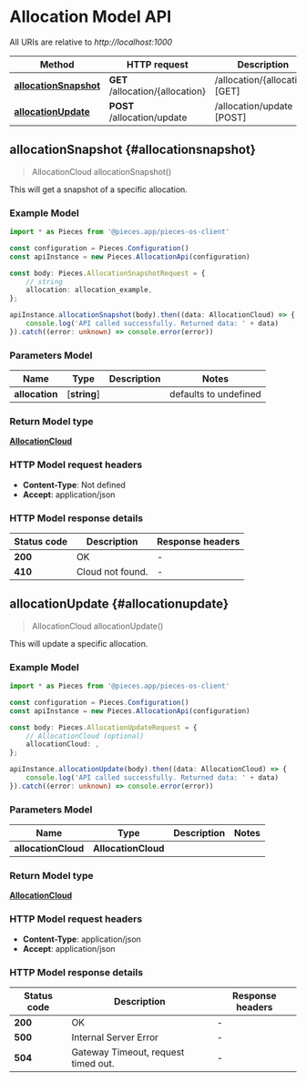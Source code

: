 # Allocation Model API

All URIs are relative to *http://localhost:1000*

Method | HTTP request | Description
------------- | ------------- | -------------
[**allocationSnapshot**](AllocationApi#allocationsnapshot) | **GET** /allocation/\{allocation\} | /allocation/\{allocation\} [GET]
[**allocationUpdate**](AllocationApi#allocationupdate) | **POST** /allocation/update | /allocation/update [POST]


## **allocationSnapshot** {#allocationsnapshot}
> AllocationCloud allocationSnapshot()

This will get a snapshot of a specific allocation.

### Example Model

```typescript
import * as Pieces from '@pieces.app/pieces-os-client'

const configuration = Pieces.Configuration()
const apiInstance = new Pieces.AllocationApi(configuration)

const body: Pieces.AllocationSnapshotRequest = {
    // string
    allocation: allocation_example,
};

apiInstance.allocationSnapshot(body).then((data: AllocationCloud) => {
    console.log('API called successfully. Returned data: ' + data)
}).catch((error: unknown) => console.error(error))
```

### Parameters Model

Name | Type | Description  | Notes
------------- | ------------- | ------------- | -------------
 **allocation** | [**string**] |  | defaults to undefined


### Return Model type

[**AllocationCloud**](../models/AllocationCloud)

### HTTP Model request headers

- **Content-Type**: Not defined
- **Accept**: application/json


### HTTP Model response details
| Status code | Description | Response headers
|-------------|-------------|------------------
**200** | OK |  -  |
**410** | Cloud not found. |  -  |

## **allocationUpdate** {#allocationupdate}
> AllocationCloud allocationUpdate()

This will update a specific allocation.

### Example Model

```typescript
import * as Pieces from '@pieces.app/pieces-os-client'

const configuration = Pieces.Configuration()
const apiInstance = new Pieces.AllocationApi(configuration)

const body: Pieces.AllocationUpdateRequest = {
    // AllocationCloud (optional)
    allocationCloud: ,
};

apiInstance.allocationUpdate(body).then((data: AllocationCloud) => {
    console.log('API called successfully. Returned data: ' + data)
}).catch((error: unknown) => console.error(error))
```

### Parameters Model

Name | Type | Description  | Notes
------------- | ------------- | ------------- | -------------
 **allocationCloud** | **AllocationCloud**|  |


### Return Model type

[**AllocationCloud**](../models/AllocationCloud)

### HTTP Model request headers

- **Content-Type**: application/json
- **Accept**: application/json


### HTTP Model response details
| Status code | Description | Response headers
|-------------|-------------|------------------
**200** | OK |  -  |
**500** | Internal Server Error |  -  |
**504** | Gateway Timeout, request timed out. |  -  |


